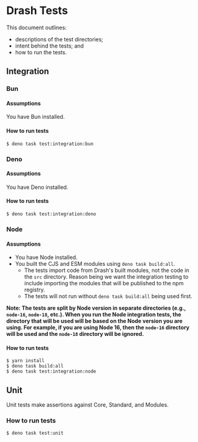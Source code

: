 # Drash Tests

This document outlines:

- descriptions of the test directories;
- intent behind the tests; and
- how to run the tests.

## Integration

### Bun

#### Assumptions

You have Bun installed.

#### How to run tests

```
$ deno task test:integration:bun
```

### Deno

#### Assumptions

You have Deno installed.

#### How to run tests

```
$ deno task test:integration:deno
```

### Node

#### Assumptions

- You have Node installed.
- You built the CJS and ESM modules using `deno task build:all`.
  - The tests import code from Drash's built modules, not the code in the `src` directory. Reason being we want the integration testing to include importing the modules that will be published to the npm registry.
  - The tests will not run without `deno task build:all` being used first.

**Note: The tests are split by Node version in separate directories (e.g., `node-16`, `node-18`, etc.). When you run the Node integration tests, the directory that will be used will be based on the Node version you are using. For example, if you are using Node 16, then the `node-16` directory will be used and the `node-18` directory will be ignored.**

#### How to run tests

```
$ yarn install
$ deno task build:all
$ deno task test:integration:node
```

## Unit

Unit tests make assertions against Core, Standard, and Modules.

### How to run tests

```
$ deno task test:unit
```
